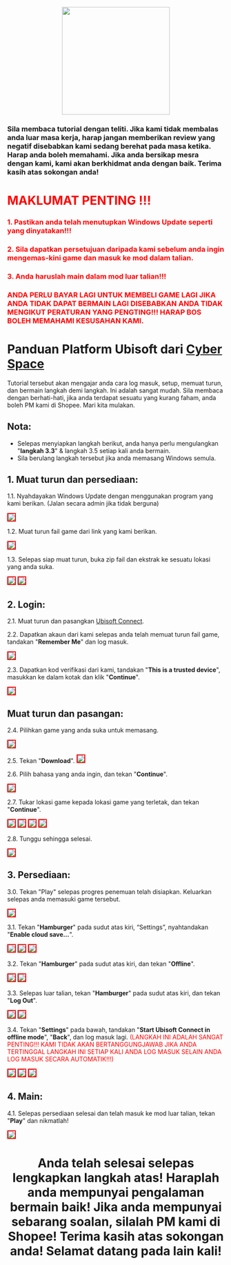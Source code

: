 <p align="center">
<img src="https://user-images.githubusercontent.com/91774682/135708227-fefb44fa-ae60-4d5b-8cdf-a68d30176e66.png" width="250" height="250">
</p>

### Sila membaca tutorial dengan teliti. Jika kami tidak membalas anda luar masa kerja, harap jangan memberikan review yang negatif disebabkan kami sedang berehat pada masa ketika. Harap anda boleh memahami. Jika anda bersikap mesra dengan kami, kami akan berkhidmat anda dengan baik. Terima kasih atas sokongan anda! 
 
# <span style="color: red;">MAKLUMAT PENTING !!!</span>
### <span style="color: red;">1. Pastikan anda telah menutupkan Windows Update seperti yang dinyatakan!!!</span>
### <span style="color: red;">2. Sila dapatkan persetujuan daripada kami sebelum anda ingin mengemas-kini game dan masuk ke mod dalam talian.</span>
### <span style="color: red;">3. Anda haruslah main dalam mod luar talian!!!</span>
  
### <span style="color: red;">ANDA PERLU BAYAR LAGI UNTUK MEMBELI GAME LAGI JIKA ANDA TIDAK DAPAT BERMAIN LAGI DISEBABKAN ANDA TIDAK MENGIKUT PERATURAN YANG PENGTING!!! HARAP BOS BOLEH MEMAHAMI KESUSAHAN KAMI.</span>

# Panduan Platform Ubisoft dari [Cyber Space](https://shopee.com.my/cyberspace1902)
Tutorial tersebut akan mengajar anda cara log masuk, setup, memuat turun, dan bermain langkah demi langkah. Ini adalah sangat mudah. Sila membaca dengan berhati-hati, jika anda terdapat sesuatu yang kurang faham, anda boleh PM kami di Shopee. Mari kita mulakan.
 
## Nota:
* Selepas menyiapkan langkah berikut, anda hanya perlu mengulangkan "**langkah 3.3**" & langkah 3.5 setiap kali anda bermain.
* Sila berulang langkah tersebut jika anda memasang Windows semula.

## 1. Muat turun dan persediaan:
1.1. Nyahdayakan Windows Update dengan menggunakan program yang kami berikan. (Jalan secara admin jika tidak berguna)
 
<img src="https://user-images.githubusercontent.com/91774682/136052890-bc2c4922-56f2-4c3e-acad-333cd9d764eb.jpg" style="border: 2px solid red" />

1.2. Muat turun fail game dari link yang kami berikan.
 
<img src="https://user-images.githubusercontent.com/91774682/136052997-3e5f2959-a756-4929-9bd0-6dc2c61ec75b.jpg" style="border: 2px solid red" />

1.3. Selepas siap muat turun, buka zip fail dan ekstrak ke sesuatu lokasi yang anda suka.
 
<img src="https://user-images.githubusercontent.com/91774682/136053318-f6dee91c-d7a7-49bd-9451-2a1766924410.jpg" style="border: 2px solid red" />
 
<img src="https://user-images.githubusercontent.com/91774682/136053311-a0b6bd98-77c3-47b3-a1b4-771fcb407300.jpg" style="border: 2px solid red" />

## 2. Login: 

2.1. Muat turun dan pasangkan [Ubisoft Connect](https://ubi.li/4vxt9).

2.2. Dapatkan akaun dari kami selepas anda telah memuat turun fail game, tandakan "**Remember Me**" dan log masuk.
 
 <img src="https://user-images.githubusercontent.com/91774682/136053934-51f379c8-ab44-4499-9c5d-b20f544f5099.jpg" style="border: 2px solid red" />

2.3. Dapatkan kod verifikasi dari kami, tandakan "**This is a trusted device**", masukkan ke dalam kotak dan klik "**Continue**".

<img src="https://user-images.githubusercontent.com/91774682/136054439-05405167-d25a-49ba-a24d-67097eabd818.jpg" style="border: 2px solid red" />

## Muat turun dan pasangan: 

2.4. Pilihkan game yang anda suka untuk memasang.

 <img src="https://user-images.githubusercontent.com/91774682/136054601-281129d6-0a4f-4d4f-91ce-cc30bf1b861d.jpg" style="border: 2px solid red" />

2.5. Tekan "**Download**".
<img src="https://user-images.githubusercontent.com/91774682/136056535-ade34cc5-011b-415f-8611-0746f528abe3.jpg" style="border: 2px solid red" />

2.6. Pilih bahasa yang anda ingin, dan tekan "**Continue**".
 
<img src="https://user-images.githubusercontent.com/91774682/136056690-2abf15d3-2177-489a-a56a-5c4a25780767.jpg" style="border: 2px solid red" />

2.7. Tukar lokasi game kepada lokasi game yang terletak, dan tekan "**Continue**".
 
<img src="https://user-images.githubusercontent.com/91774682/136056941-f5ac543a-2cd0-438d-871d-f12846aa8f5f.jpg" style="border: 2px solid red" />
 
 <img src="https://user-images.githubusercontent.com/91774682/136056945-9298fea8-816e-4fae-9079-4ff0a8276967.jpg" style="border: 2px solid red" />
 
 <img src="https://user-images.githubusercontent.com/91774682/136056936-7ff3c4be-fcf5-4c19-bc04-f490897d8fd0.jpg" style="border: 2px solid red" />
 
 <img src="https://user-images.githubusercontent.com/91774682/136057008-d15126c3-2300-4c5b-82ba-599ece0f66d5.jpg" style="border: 2px solid red" />

2.8. Tunggu sehingga selesai.

<img src="https://user-images.githubusercontent.com/91774682/136057112-3ff1f3a1-6a8c-479e-a99e-12e2580e602a.jpg" style="border: 2px solid red" />

## 3. Persediaan:

3.0. Tekan "Play" selepas progres penemuan telah disiapkan. Keluarkan selepas anda memasuki game tersebut.

<img src="https://user-images.githubusercontent.com/91774682/136671306-633b9dbd-1323-4af5-9341-ebc3c7d96f8b.jpg" style="border: 2px solid red" />

3.1. Tekan "**Hamburger**" pada sudut atas kiri, “Settings”, nyahtandakan "**Enable cloud save…**".
 
 <img src="https://user-images.githubusercontent.com/91774682/136181202-344ab70c-03fd-45c0-b5cf-374f11f94f9a.jpg" style="border: 2px solid red" />
 
<img src="https://user-images.githubusercontent.com/91774682/136085890-76fb7199-6766-417c-8aaf-cd7e8b469299.jpg" style="border: 2px solid red" />

<img src="https://user-images.githubusercontent.com/91774682/136060097-7a5f2f5c-9fac-4445-aaba-56cd31b3a4dd.jpg" style="border: 2px solid red" />

3.2. Tekan "**Hamburger**" pada sudut atas kiri, dan tekan "**Offline**".
 
 <img src="https://user-images.githubusercontent.com/91774682/136181202-344ab70c-03fd-45c0-b5cf-374f11f94f9a.jpg" style="border: 2px solid red" />

<img src="https://user-images.githubusercontent.com/91774682/136180553-b58d0637-956d-44ed-9c3b-23b427a3a293.jpg" style="border: 2px solid red" />
 
3.3. Selepas luar talian, tekan "**Hamburger**" pada sudut atas kiri, dan tekan "**Log Out**".
 
 <img src="https://user-images.githubusercontent.com/91774682/136181202-344ab70c-03fd-45c0-b5cf-374f11f94f9a.jpg" style="border: 2px solid red" />
 
<img src="https://user-images.githubusercontent.com/91774682/136060515-c96b1d69-c62f-43f4-8e89-a2abe997f818.jpg" style="border: 2px solid red" />

3.4. Tekan "**Settings**" pada bawah, tandakan "**Start Ubisoft Connect in offline mode**", "**Back**", dan log masuk lagi. <span style="color: red;">(LANGKAH INI ADALAH SANGAT PENTING!!! KAMI TIDAK AKAN BERTANGGUNGJAWAB JIKA ANDA TERTINGGAL LANGKAH INI SETIAP KALI ANDA LOG MASUK SELAIN ANDA LOG MASUK SECARA AUTOMATIK!!!)</span>
 
<img src="https://user-images.githubusercontent.com/91774682/136086623-2ddb7a8f-d918-4518-ae32-5ae455af094c.jpg" style="border: 2px solid red" />
 
<img src="https://user-images.githubusercontent.com/91774682/136086847-82b55b26-7292-4c8e-a8e0-0db97f33d6b0.jpg" style="border: 2px solid red" />
 
<img src="https://user-images.githubusercontent.com/91774682/136053934-51f379c8-ab44-4499-9c5d-b20f544f5099.jpg" style="border: 2px solid red" />
 
 ## 4. Main: 
 
 4.1. Selepas persediaan selesai dan telah masuk ke mod luar talian, tekan "**Play**" dan nikmatlah!
 
 <img src="https://user-images.githubusercontent.com/91774682/136086534-c7bd293a-b413-4f4a-a028-99983fc991ea.jpg" style="border: 2px solid red" />

<h2></h2>

<center> <h1>Anda telah selesai selepas lengkapkan langkah atas! Haraplah anda mempunyai pengalaman bermain baik! Jika anda mempunyai sebarang soalan, silalah PM kami di Shopee! Terima kasih atas sokongan anda! Selamat datang pada lain kali!</h1> </center>
